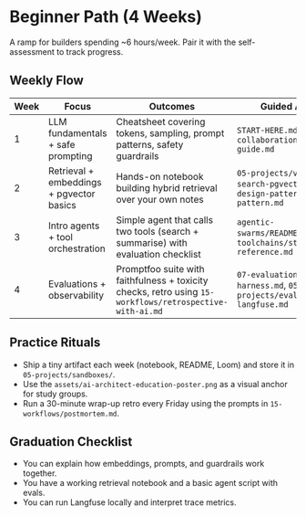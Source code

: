 # Beginner Path (4 Weeks)

A ramp for builders spending ~6 hours/week. Pair it with the self-assessment to track progress.

## Weekly Flow
| Week | Focus | Outcomes | Guided Assets |
| --- | --- | --- | --- |
| 1 | LLM fundamentals + safe prompting | Cheatsheet covering tokens, sampling, prompt patterns, safety guardrails | `START-HERE.md`,  `16-collaboration/prompting-guide.md` |
| 2 | Retrieval + embeddings + pgvector basics | Hands-on notebook building hybrid retrieval over your own notes | `05-projects/vector-search-pgvector.md`, `01-design-patterns/rag-pattern.md` |
| 3 | Intro agents + tool orchestration | Simple agent that calls two tools (search + summarise) with evaluation checklist | `agentic-swarms/README.md`, `06-toolchains/stack-reference.md` |
| 4 | Evaluations + observability | Promptfoo suite with faithfulness + toxicity checks, retro using `15-workflows/retrospective-with-ai.md` | `07-evaluation/eval-harness.md`, `05-projects/evals-langfuse.md` |

## Practice Rituals
- Ship a tiny artifact each week (notebook, README, Loom) and store it in `05-projects/sandboxes/`.
- Use the `assets/ai-architect-education-poster.png` as a visual anchor for study groups.
- Run a 30-minute wrap-up retro every Friday using the prompts in `15-workflows/postmortem.md`.

## Graduation Checklist
- You can explain how embeddings, prompts, and guardrails work together.
- You have a working retrieval notebook and a basic agent script with evals.
- You can run Langfuse locally and interpret trace metrics.

